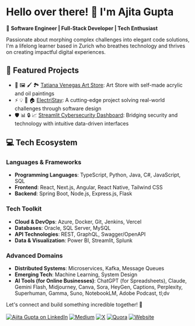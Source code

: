 # Hello over there! 👋 I'm Ajita Gupta

🚀 **Software Engineer | Full-Stack Developer | Tech Enthusiast**

Passionate about morphing complex challenges into elegant code solutions, I'm a lifelong learner based in Zurich who breathes technology and thrives on creating impactful digital experiences. 

## 🌟 Featured Projects
- 🎨 🖼️ 🖌️ 🏞️ [Tatiana Venegas Art Store](https://github.com/ajitagupta/tatianasgallerie): Art Store with self-made acrylic and oil paintings
- ⚡ 💡 🔌 🏠 [ElectriStay](https://github.com/ajitagupta/testbed): A cutting-edge project solving real-world challenges through software design
- 🛡️ 📊 🔒 📈 [Streamlit Cybersecurity Dashboard](https://github.com/ajitagupta/hello-docker): Bridging security and technology with intuitive data-driven interfaces


## 💻 Tech Ecosystem

### Languages & Frameworks
- **Programming Languages**: TypeScript, Python, Java, C#, JavaScript, SQL
- **Frontend**: React, Next.js, Angular, React Native, Tailwind CSS
- **Backend**: Spring Boot, Node.js, Express.js, Flask

### Tech Toolkit
- **Cloud & DevOps**: Azure, Docker, Git, Jenkins, Vercel
- **Databases**: Oracle, SQL Server, MySQL
- **API Technologies**: REST, GraphQL, Swagger/OpenAPI
- **Data & Visualization**: Power BI, Streamlit, Splunk

### Advanced Domains
- **Distributed Systems**: Microservices, Kafka, Message Queues
- **Emerging Tech**: Machine Learning, System Design
- **AI Tools (for Online Businesses)**: ChatGPT (for Spreadsheets), Claude, Gemini Flash, Midjourney, Canva, Sora, HeyGen, Captions, Perplexity, Superhuman, Gamma, Suno, NotebookLM, Adobe Podcast, tl;dv

Let's connect and build something incredible together! 🚀
<br><br>
[![Ajita Gupta on LinkedIn](https://img.shields.io/badge/LinkedIn-0077B5?style=for-the-badge&logo=linkedin&logoColor=white)](https://www.linkedin.com/in/ajita-gupta-430900109/)
[![Medium](https://img.shields.io/badge/Medium-12100E?style=for-the-badge&logo=medium&logoColor=white)](https://medium.com/@ajita-gupta)
[![X](https://img.shields.io/badge/X-%23000000.svg?style=for-the-badge&logo=X&logoColor=white)](https://x.com/AjitaOnX)
[![Quora](https://img.shields.io/badge/Quora-%23B92B27.svg?style=for-the-badge&logo=Quora&logoColor=white)](https://www.quora.com/profile/Ajita-Gupta-19)
[![Website](https://img.shields.io/badge/Hostinger-673DE6?style=for-the-badge&logo=hostinger&logoColor=white)](https://www.ajitagupta.com/)



<!--
**ajitagupta/ajitagupta** is a ✨ _special_ ✨ repository because its `README.md` (this file) appears on your GitHub profile.


More ideas up and about me:

- 🔭 I last wrote a [streamlit dashboard](https://github.com/ajitagupta/streamlit-cybersecurity-dashboard)
- 🌱 I’m currently learning azure, c#, .net
- 👯 I’m looking to collaborate on anything
- 🤔 I’m looking for help with the UI/UX design
- 💬 Ask me about Java, python, full-stack, computer science, linux
- 📫 How to reach me: LinkedIn
- 😄 Pronouns: she
- ⚡ Fun fact: I love to play
-->
